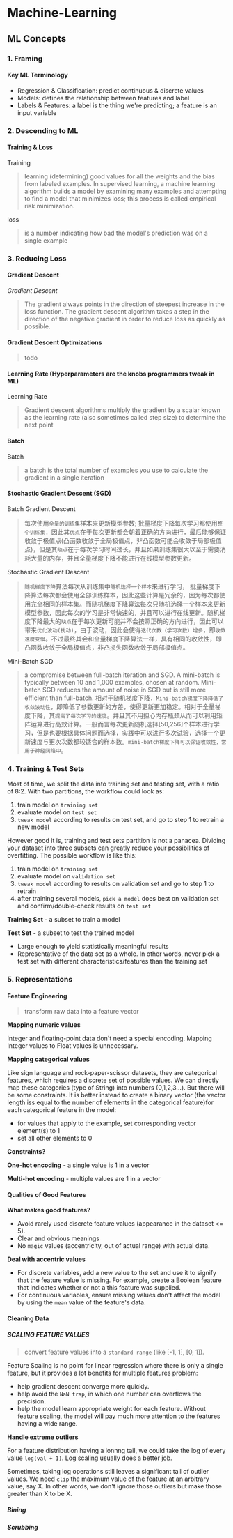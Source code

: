 # Machine-Learning
## ML Concepts
### 1. Framing
#### Key ML Terminology 
- Regression & Classification: predict continuous & discrete values
- Models: defines the relationship between features and label
- Labels & Features: a label is the thing we're predicting; a feature is an input variable

### 2. Descending to ML
#### Training & Loss
Training
> learning (determining) good values for all the weights and the bias from labeled examples. In supervised learning, a machine learning algorithm builds a model by examining many examples and attempting to find a model that minimizes loss; this process is called empirical risk minimization.

loss 
> is a number indicating how bad the model's prediction was on a single example

### 3. Reducing Loss
#### Gradient Descent

_Gradient Descent_
> The gradient always points in the direction of steepest increase in the loss function. The gradient descent algorithm takes a step in the direction of the negative gradient in order to reduce loss as quickly as possible.

#### Gradient Descent Optimizations
> todo 

#### Learning Rate (Hyperparameters are the knobs programmers tweak in ML)
Learning Rate
> Gradient descent algorithms multiply the gradient by a scalar known as the learning rate (also sometimes called step size) to determine the next point

#### Batch
Batch
> a batch is the total number of examples you use to calculate the gradient in a single iteration

#### Stochastic Gradient Descent (SGD)

Batch Gradient Descent
> 每次使用`全量的训练集`样本来更新模型参数; 批量梯度下降每次学习都使用`整个训练集`，因此其`优点`在于每次更新都会朝着正确的方向进行，最后能够保证收敛于极值点(凸函数收敛于全局极值点，非凸函数可能会收敛于局部极值点)，但是其`缺点`在于每次学习时间过长，并且如果训练集很大以至于需要消耗大量的内存，并且全量梯度下降不能进行在线模型参数更新。

Stochastic Gradient Descent
> `随机梯度下降`算法每次从训练集中`随机选择一个样本`来进行学习，
批量梯度下降算法每次都会使用全部训练样本，因此这些计算是冗余的，因为每次都使用完全相同的样本集。而随机梯度下降算法每次只随机选择一个样本来更新模型参数，因此每次的学习是非常快速的，并且可以进行在线更新。随机梯度下降最大的`缺点`在于每次更新可能并不会按照正确的方向进行，因此可以带来`优化波动(扰动)`，由于波动，因此会使得`迭代次数（学习次数）增多`，即`收敛速度变慢`。不过最终其会和全量梯度下降算法一样，具有相同的收敛性，即凸函数收敛于全局极值点，非凸损失函数收敛于局部极值点。

Mini-Batch SGD
> a compromise between full-batch iteration and SGD. A mini-batch is typically between 10 and 1,000 examples, chosen at random. Mini-batch SGD reduces the amount of noise in SGD but is still more efficient than full-batch. 相对于随机梯度下降，`Mini-batch梯度下降降低了收敛波动性`，即降低了参数更新的方差，使得更新更加稳定。相对于全量梯度下降，其`提高了每次学习的速度`。并且其不用担心内存瓶颈从而可以利用矩阵运算进行高效计算。一般而言每次更新随机选择[50,256]个样本进行学习，但是也要根据具体问题而选择，实践中可以进行多次试验，选择一个更新速度与更次次数都较适合的样本数。`mini-batch梯度下降可以保证收敛性，常用于神经网络中`。 
 
### 4. Training & Test Sets

Most of time, we split the data into training set and testing set, with a ratio of 8:2. With two partitions, the workflow could look as: 
1. train model on `training set`
2. evaluate model on `test set`
3. `tweak model` according to results on test set, and go to step 1 to retrain a new model 

However good it is, training and test sets partition is not a panacea. Dividing your dataset into three subsets can greatly reduce your possibilities of overfitting. The possible workflow is like this:
1. train model on `training set`
2. evaluate model on `validation set`
3. `tweak model` according to results on validation set and go to step 1 to retrain 
4. after training several models, `pick a model` does best on validation set and confirm/double-check results on `test set`

**Training Set** -  a subset to train a model

**Test Set** - a subset to test the trained model

- Large enough to yield statistically meaningful results 
- Representative of the data set as a whole. In other words, never pick a test set with different characteristics/features than the training set

### 5. Representations
#### Feature Engineering
>transform raw data into a feature vector

**Mapping numeric values** 

Integer and floating-point data don't need a special encoding. Mapping Integer values to Float values is unnecessary.

**Mapping categorical values**

Like sign language and rock-paper-scissor datasets, they are categorical features, which requires a discrete set of possible values. We can directly map these categories (type of String) into numbers (0,1,2,3...). But there will be some constraints. It is better instead to create a binary vector (the vector length iss equal to the number of elements in the categorical feature)for each categorical feature in the model:
- for values that apply to the example, set corresponding vector element(s) to 1
- set all other elements to 0

**Constraints?**

**One-hot encoding** - a single value is 1 in a vector

**Multi-hot encoding** - multiple values are 1 in a vector

#### Qualities of Good Features

**What makes good features?**
- Avoid rarely used discrete feature values (appearance in the dataset <= 5).
- Clear and obvious meanings 
- No `magic` values (accentricity, out of actual range) with actual data. 

**Deal with accentric values**

- For discrete variables, add a new value to the set and use it to signify that the feature value is missing. For example, create a Boolean feature that indicates whether or not a this feature was supplied.
- For continuous variables, ensure missing values don't affect the model by using the `mean` value of the feature's data.

#### Cleaning Data

##### SCALING FEATURE VALUES
> convert feature values into a `standard range` (like [-1, 1], [0, 1]). 
 
Feature Scaling is no point for linear regression where there is only a single feature, but it provides a lot benefits for multiple features problem: 
- help gradient descent converge more quickly.
- help avoid the `NaN trap`, in which one number can overflows the precision.
- help the model learn appropriate weight for each feature. Without feature scaling, the model will pay much more attention to the features having a wide range.


**Handle extreme outliers**

For a feature distribution having a lonnng tail, we could take the log of every value `log(val + 1)`. Log scaling usually does a better job. 

Sometimes, taking log operations still leaves a significant tail of outlier values. We need `clip` the maximum value of the feature at an arbitrary value, say X. In other words, we don't ignore those outliers but make those greater than X to be X. 

##### Bining 

##### Scrubbing 



